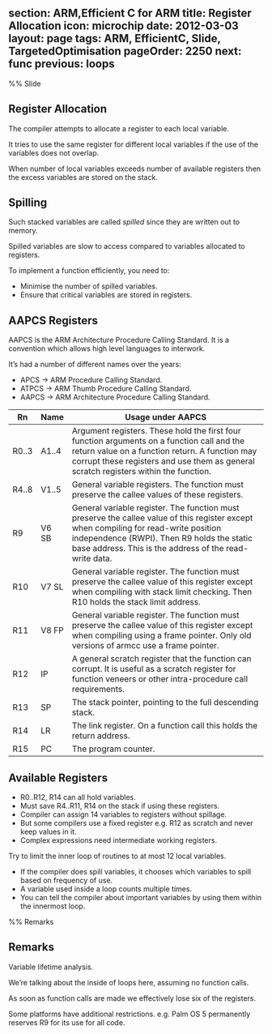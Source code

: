 section: ARM,Efficient C for ARM
title: Register Allocation
icon: microchip
date: 2012-03-03
layout: page
tags: ARM, EfficientC, Slide, TargetedOptimisation
pageOrder: 2250
next: func
previous: loops
----

%% Slide

## Register Allocation

The compiler attempts to allocate a register to each local variable.

It tries to use the same register for different local variables if the use of the variables does not overlap.

When number of local variables exceeds number of available registers then the excess variables are stored on the stack.

## Spilling

Such stacked variables are called _spilled_ since they are written out to memory.

Spilled variables are slow to access compared to variables allocated to registers.

To implement a function efficiently, you need to:

* Minimise the number of spilled variables.
* Ensure that critical variables are stored in registers.

## AAPCS Registers

AAPCS is the ARM Architecture Procedure Calling Standard. It is a convention which allows high level languages to interwork.

It’s had a number of different names over the years:

* APCS  → ARM Procedure Calling Standard.
* ATPCS → ARM Thumb Procedure Calling Standard.
* AAPCS → ARM Architecture Procedure Calling Standard.

Rn    | Name  | Usage under AAPCS
------|-------|------------------
R0..3 | A1..4 | Argument registers. These hold the first four function arguments on a function call and the return value on a function return. A function may corrupt these registers and use them as general scratch registers within the function.
R4..8 | V1..5 | General variable registers. The function must preserve the callee values of these registers.
R9    | V6 SB | General variable register. The function must preserve the callee value of this register except when compiling for read-write position independence (RWPI). Then R9 holds the static base address. This is the address of the read-write data.
R10   | V7 SL | General variable register. The function must preserve the callee value of this register except when compiling with stack limit checking. Then R10 holds the stack limit address.
R11   | V8 FP | General variable register. The function must preserve the callee value of this register except when compiling using a frame pointer. Only old versions of armcc use a frame pointer.
R12   | IP    | A general scratch register that the function can corrupt. It is useful as a scratch register for function veneers or other intra-procedure call requirements.
R13   | SP    | The stack pointer, pointing to the full descending stack.
R14   | LR    | The link register. On a function call this holds the return address.
R15   | PC    | The program counter.

## Available Registers

* R0..R12, R14 can all hold variables.
* Must save R4..R11, R14 on the stack if using these registers.
* Compiler can assign 14 variables to registers without spillage.
* But some compilers use a fixed register e.g. R12 as scratch and never keep values in it.
* Complex expressions need intermediate working registers.

Try to limit the inner loop of routines to at most 12 local variables.

* If the compiler does spill variables, it chooses which variables to spill based on frequency of use.
* A variable used inside a loop counts multiple times.
* You can tell the compiler about important variables by using them within the innermost loop.

%% Remarks

## Remarks

Variable lifetime analysis.

We’re talking about the inside of loops here, assuming no function calls.

As soon as function calls are made we effectively lose six of the registers.

Some platforms have additional restrictions. e.g. Palm OS 5 permanently reserves R9 for its use for all code.
